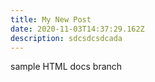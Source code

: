```yaml
---
title: My New Post
date: 2020-11-03T14:37:29.162Z
description: sdcsdcsdcada
---
```

sample HTML docs branch